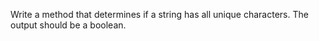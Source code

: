 Write a method that determines if a string has all unique characters. The output should be a boolean.
